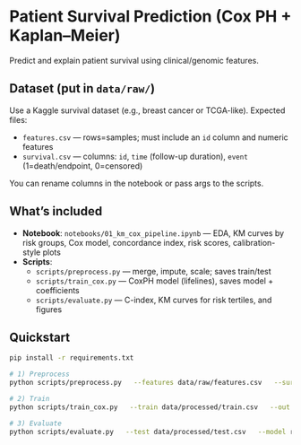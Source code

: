 # Patient Survival Prediction (Cox PH + Kaplan–Meier)

Predict and explain patient survival using clinical/genomic features.

## Dataset (put in `data/raw/`)
Use a Kaggle survival dataset (e.g., breast cancer or TCGA-like). Expected files:
- `features.csv` — rows=samples; must include an `id` column and numeric features
- `survival.csv` — columns: `id`, `time` (follow-up duration), `event` (1=death/endpoint, 0=censored)

You can rename columns in the notebook or pass args to the scripts.

## What’s included
- **Notebook**: `notebooks/01_km_cox_pipeline.ipynb` — EDA, KM curves by risk groups, Cox model, concordance index, risk scores, calibration-style plots
- **Scripts**:
  - `scripts/preprocess.py` — merge, impute, scale; saves train/test
  - `scripts/train_cox.py` — CoxPH model (lifelines), saves model + coefficients
  - `scripts/evaluate.py` — C-index, KM curves for risk tertiles, and figures

## Quickstart
```bash
pip install -r requirements.txt

# 1) Preprocess
python scripts/preprocess.py   --features data/raw/features.csv   --survival data/raw/survival.csv   --out data/processed

# 2) Train
python scripts/train_cox.py   --train data/processed/train.csv   --out results/models

# 3) Evaluate
python scripts/evaluate.py   --test data/processed/test.csv   --model results/models/coxph.pkl   --out results/figures
```
